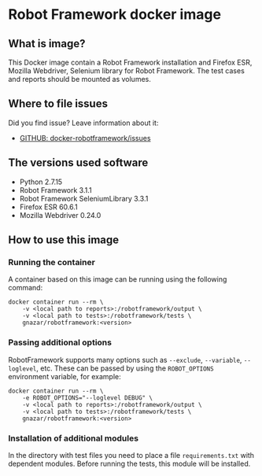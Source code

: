 # Robot Framework docker image

## What is image?

This Docker image contain a Robot Framework installation and Firefox ESR, Mozilla Webdriver, Selenium library for Robot Framework. The test cases and reports should be mounted as volumes.

## Where to file issues

Did you find issue? Leave information about it:

- [GITHUB: docker-robotframework/issues](https://github.com/kulinskyi/docker-robotframework/issues)

## The versions used software
* Python 2.7.15
* Robot Framework 3.1.1
* Robot Framework SeleniumLibrary 3.3.1
* Firefox ESR 60.6.1
* Mozilla Webdriver 0.24.0

## How to use this image

### Running the container

A container based on this image can be running using the following command:

    docker container run --rm \
        -v <local path to reports>:/robotframework/output \
        -v <local path to tests>:/robotframework/tests \
        gnazar/robotframework:<version>

### Passing additional options

RobotFramework supports many options such as `--exclude`, `--variable`, `--loglevel`, etc.
These can be passed by using the `ROBOT_OPTIONS` environment variable, for example:

    docker container run --rm \
        -e ROBOT_OPTIONS="--loglevel DEBUG" \
        -v <local path to reports>:/robotframework/output \
        -v <local path to tests>:/robotframework/tests \
        gnazar/robotframework:<version>

### Installation of additional modules

In the directory with test files you need to place a file `requirements.txt` with dependent modules. Before running the tests, this module will be installed.